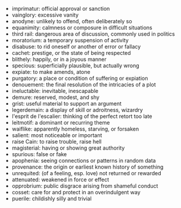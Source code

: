 * imprimatur: official approval or sanction
* vainglory: excessive vanity
* anodyne: unlikely to offend, often deliberately so
* equanimity: calmness or composure in difficult situations
* third rail: dangerous area of discussion, commonly used in politics
* moratorium: a temporary suspension of activity
* disabuse: to rid oneself or another of error or fallacy
* cachet: prestige, or the state of being respected
* blithely: happily, or in a joyous manner
* specious: superficially plausible, but actually wrong
* expiate: to make amends, atone
* purgatory: a place or condition of suffering or expiation
* denouement: the final resolution of the intricacies of a plot
* ineluctable: inevitable, inescapable
* demure: reserved, modest, and shy
* grist: useful material to support an argument
* legerdemain: a display of skill or adroitness, wizardry
* l'esprit de l'escalier: thinking of the perfect retort too late
* leitmotif: a dominant or recurring theme
* waiflike: apparently homeless, starving, or forsaken
* salient: most noticeable or important
* raise Cain: to raise trouble, raise hell
* magisterial: having or showing great authority
* spurious: false or fake
* apophenia: seeing connections or patterns in random data
* provenance: the origin or earliest known history of something
* unrequited: (of a feeling, esp. love) not returned or rewarded
* attenuated: weakened in force or effect
* opprobrium: public disgrace arising from shameful conduct
* cosset: care for and protect in an overindulgent way
* puerile: childishly silly and trivial
